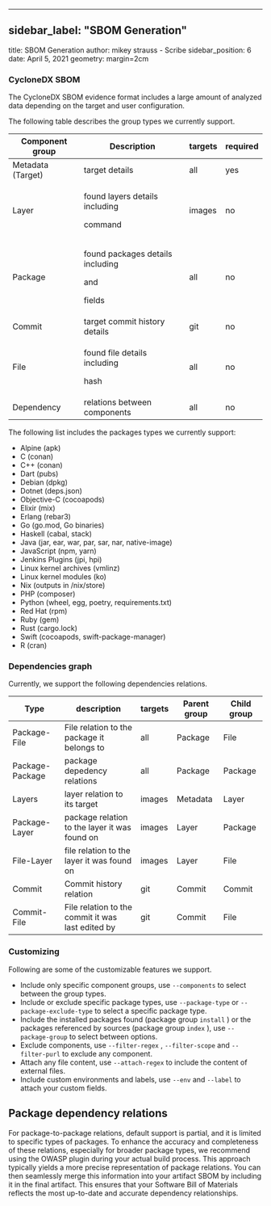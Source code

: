 
---

## sidebar_label: "SBOM Generation"
title: SBOM Generation
author: mikey strauss - Scribe
sidebar_position: 6
date: April 5, 2021
geometry: margin=2cm
### CycloneDX SBOM
The CycloneDX SBOM evidence format includes a large amount of analyzed data depending on the target and user configuration. 

The following table describes the group types we currently support.

| Component group | Description | targets | required |
| ----- | ----- | ----- | ----- |
| Metadata (Target) | target details | all | yes |
| Layer | <p>found layers details including </p><p> command</p> | images | no |
| Package | <p>found packages details including </p><p> and </p><p> fields</p> | all | no |
| Commit | target commit history details | git | no |
| File | <p>found file details including </p><p> hash</p> | all | no |
| Dependency | relations between components | all | no |
The following list includes the packages types we currently support:

- Alpine (apk)
- C (conan)
- C++ (conan)
- Dart (pubs)
- Debian (dpkg)
- Dotnet (deps.json)
- Objective-C (cocoapods)
- Elixir (mix)
- Erlang (rebar3)
- Go (go.mod, Go binaries)
- Haskell (cabal, stack)
- Java (jar, ear, war, par, sar, nar, native-image)
- JavaScript (npm, yarn)
- Jenkins Plugins (jpi, hpi)
- Linux kernel archives (vmlinz)
- Linux kernel modules (ko)
- Nix (outputs in /nix/store)
- PHP (composer)
- Python (wheel, egg, poetry, requirements.txt)
- Red Hat (rpm)
- Ruby (gem)
- Rust (cargo.lock)
- Swift (cocoapods, swift-package-manager)
- R (cran)
### Dependencies graph
Currently, we support the following dependencies relations.

| Type | description | targets | Parent group | Child group |
| ----- | ----- | ----- | ----- | ----- |
| Package-File | File relation to the package it belongs to | all | Package | File |
| Package-Package | package depedency relations | all | Package | Package |
| Layers | layer relation to its target | images | Metadata | Layer |
| Package-Layer | package relation to the layer it was found on | images | Layer | Package |
| File-Layer | file relation to the layer it was found on | images | Layer | File |
| Commit | Commit history relation | git | Commit | Commit |
| Commit-File | File relation to the commit it was last edited by | git | Commit | File |
### Customizing
Following are some of the customizable features we support.

- Include only specific component groups, use `--components`  to select between the group types.
- Include or exclude specific package types, use `--package-type`  or `--package-exclude-type`  to select a specific package type.
- Include the installed packages found (package group `install` ) or the packages referenced by sources (package group `index` ), use `--package-group`  to select between options.
- Exclude components, use `--filter-regex` , `--filter-scope`  and `--filter-purl`  to exclude any component.
- Attach any file content, use `--attach-regex`  to include the content of external files.
- Include custom environments and labels, use `--env`  and `--label`  to attach your custom fields.
## Package dependency relations
For package-to-package relations, default support is partial, and it is limited to specific types of packages. To enhance the accuracy and completeness of these relations, especially for broader package types, we recommend using the OWASP plugin during your actual build process. This approach typically yields a more precise representation of package relations. You can then seamlessly merge this information into your artifact SBOM by including it in the final artifact. This ensures that your Software Bill of Materials reflects the most up-to-date and accurate dependency relationships.



<!--- Eraser file: https://app.eraser.io/workspace/THCgwGFMu76q05tizJEe --->